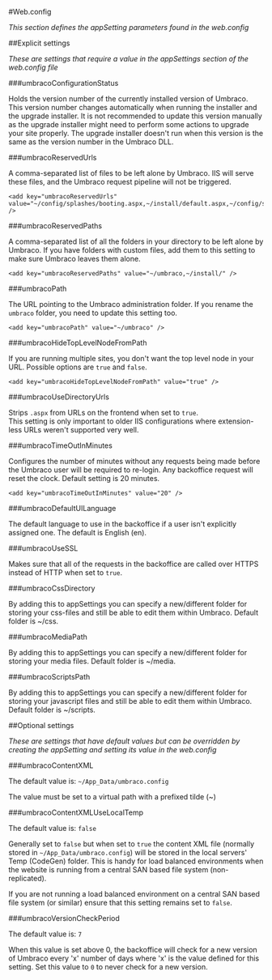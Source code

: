 #Web.config

_This section defines the appSetting parameters found in the web.config_

##Explicit settings

_These are settings that require a value in the appSettings section of the web.config file_

###umbracoConfigurationStatus

Holds the version number of the currently installed version of Umbraco. This version number changes automatically when running the installer and the upgrade installer. It is not recommended to update this version manually as the upgrade installer might need to perform some actions to upgrade your site properly. The upgrade installer doesn't run when this version is the same as the version number in the Umbraco DLL.

###umbracoReservedUrls

A comma-separated list of files to be left alone by Umbraco. IIS will serve these files, and the Umbraco request pipeline will not be triggered.  

    <add key="umbracoReservedUrls" value="~/config/splashes/booting.aspx,~/install/default.aspx,~/config/splashes/noNodes.aspx,~/VSEnterpriseHelper.axd" />

###umbracoReservedPaths

A comma-separated list of all the folders in your directory to be left alone by Umbraco. If you have folders with custom files, add them to this setting to make sure Umbraco leaves them alone.

    <add key="umbracoReservedPaths" value="~/umbraco,~/install/" />

###umbracoPath

The URL pointing to the Umbraco administration folder. If you rename the `umbraco` folder, you need to update this setting too.

    <add key="umbracoPath" value="~/umbraco" />

###umbracoHideTopLevelNodeFromPath

If you are running multiple sites, you don't want the top level node in your URL. Possible options are `true` and `false`.

    <add key="umbracoHideTopLevelNodeFromPath" value="true" />

###umbracoUseDirectoryUrls

Strips `.aspx` from URLs on the frontend when set to `true`.  
This setting is only important to older IIS configurations where extension-less URLs weren't supported very well.

###umbracoTimeOutInMinutes

Configures the number of minutes without any requests being made before the Umbraco user will be required to re-login. Any backoffice request will reset the clock. Default setting is 20 minutes.

    <add key="umbracoTimeOutInMinutes" value="20" />

###umbracoDefaultUILanguage

The default language to use in the backoffice if a user isn't explicitly assigned one. The default is English (en).

###umbracoUseSSL

Makes sure that all of the requests in the backoffice are called over HTTPS instead of HTTP when set to `true`.


###umbracoCssDirectory 

By adding this to appSettings you can specify a new/different folder for storing your css-files and still be able to edit them within Umbraco. Default folder is ~/css.

###umbracoMediaPath

By adding this to appSettings you can specify a new/different folder for storing your media files. Default folder is ~/media.

###umbracoScriptsPath 

By adding this to appSettings you can specify a new/different folder for storing your javascript files and still be able to edit them within Umbraco. Default folder is ~/scripts.





##Optional settings

_These are settings that have default values but can be overridden by creating the appSetting and setting its value in the web.config_

###umbracoContentXML

The default value is:
`~/App_Data/umbraco.config`

The value must be set to a virtual path with a prefixed tilde (~)

###umbracoContentXMLUseLocalTemp

The default value is:
`false`

Generally set to `false` but when set to `true` the content XML file (normally stored in `~/App_Data/umbraco.config`) will be stored in the local servers' Temp (CodeGen) folder. This is handy for load balanced environments when the website is running from a central SAN based file system (non-replicated). 

If you are not running a load balanced environment on a central SAN based file system (or similar) ensure that this setting remains set to `false`.

###umbracoVersionCheckPeriod

The default value is:
`7`

When this value is set above 0, the backoffice will check for a new version of Umbraco every 'x' number of days where 'x' is the value defined for this setting. Set this value to `0` to never check for a new version.
